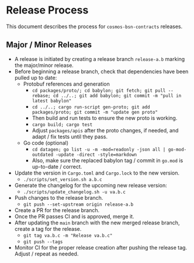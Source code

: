 # Release Process

This document describes the process for `cosmos-bsn-contracts` releases.

## Major / Minor Releases

* A release is initiated by creating a release branch `release-a.b` marking the major/minor release.
* Before beginning a release branch, check that dependencies have been pulled up to date:
  * Protobuf references and generation
    * `cd packages/proto/; cd babylon; git fetch; git pull --rebase; cd ../..; git add babylon; git commit -m "pull in latest babylon"`
    * `cd ../..; cargo run-script gen-proto; git add packages/proto; git commit -m "update gen proto"`
    * Then build and run tests to ensure the new proto is working.
    * `cargo build; cargo test`
    * Adjust `packages/apis` after the proto changes, if needed, and adapt / fix tests until they pass.
  * Go code (optional)
    * `cd datagen; go list -u -m -mod=readonly -json all | go-mod-outdated -update -direct -style=markdown`
    * Also, make sure the replaced babylon tag / commit in `go.mod` is up-to-date / correct.
* Update the version in `Cargo.toml` and `Cargo.lock` to the new version.
  * `./scripts/set_version.sh a.b.c`
* Generate the changelog for the upcoming new release version:
  * `./scripts/update_changelog.sh -u va.b.c`
* Push changes to the release branch.
  * `git push --set-upstream origin release-a.b`
* Create a PR for the release branch.
* Once the PR passes CI and is approved, merge it.
* After updating the `main` branch with the new merged release branch, create a tag for the release.
  * `git tag va.b.c -m "Release va.b.c"`
  * `git push --tags`
* Monitor CI for the proper release creation after pushing the release tag. Adjust / repeat as needed.
